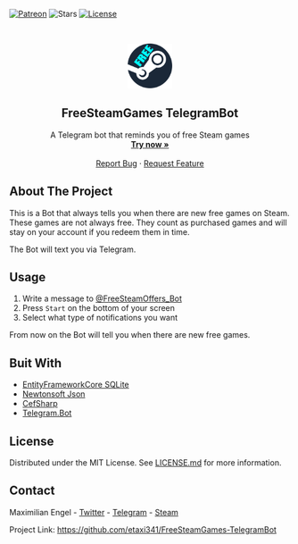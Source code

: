 [![Patreon](https://img.shields.io/badge/Patreon-donate-green?style=for-the-badge)](https://www.patreon.com/etaxi341)
![Stars](https://img.shields.io/github/stars/etaxi341/FreeSteamGames-TelegramBot?style=for-the-badge)
[![License](https://img.shields.io/github/license/etaxi341/FreeSteamGames-TelegramBot?style=for-the-badge)](https://github.com/etaxi341/FreeSteamGames-TelegramBot/blob/master/LICENSE.md)

<br />
<p align="center">
  <a href="https://github.com/etaxi341/FreeSteamGames-TelegramBot">
    <img src="images/logo.png" alt="Logo" width="80" height="80">
  </a>

  <h2 align="center">FreeSteamGames TelegramBot</h2>

  <p align="center">
    A Telegram bot that reminds you of free Steam games
    <br />
    <a href="https://t.me/FreeSteamOffers_Bot/"><strong>Try now »</strong></a>
    <br />
    <br />
    <a href="https://github.com/etaxi341/FreeSteamGames-TelegramBot/issues">Report Bug</a>
    ·
    <a href="https://github.com/etaxi341/FreeSteamGames-TelegramBot/issues">Request Feature</a>
  </p>
</p>

## About The Project

This is a Bot that always tells you when there are new free games on Steam. These games are not always free. They count as purchased games and will stay on your account if you redeem them in time.

The Bot will text you via Telegram.



## Usage

1. Write a message to [@FreeSteamOffers_Bot](https://t.me/FreeSteamOffers_Bot/)
2. Press ```Start``` on the bottom of your screen
3. Select what type of notifications you want

From now on the Bot will tell you when there are new free games.



## Buit With
- [EntityFrameworkCore SQLite](https://github.com/dotnet/efcore)
- [Newtonsoft Json](https://github.com/JamesNK/Newtonsoft.Json)
- [CefSharp](https://github.com/cefsharp/CefSharp)
- [Telegram.Bot](https://github.com/TelegramBots/Telegram.Bot)



## License
Distributed under the MIT License. See [LICENSE.md](https://github.com/etaxi341/FreeSteamGames-TelegramBot/blob/master/LICENSE.md) for more information.



## Contact
Maximilian Engel - [Twitter](https://twitter.com/etaxi341) - [Telegram](https://t.me/etaxi341/) - [Steam](https://steamcommunity.com/id/etaxi341)

Project Link: https://github.com/etaxi341/FreeSteamGames-TelegramBot